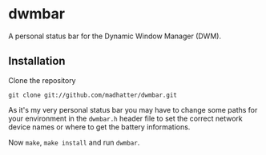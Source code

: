 # dwmbar

A personal status bar for the Dynamic Window Manager (DWM).

## Installation

Clone the repository

```git clone git://github.com/madhatter/dwmbar.git```

As it's my very personal status bar you may have to change
some paths for your environment in the `dwmbar.h` header file
to set the correct network device names or where to get the
battery informations.

Now `make`, `make install` and run `dwmbar`.

